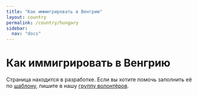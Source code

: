 ```yaml
---
title: "Как иммигрировать в Венгрию"
layout: country
permalink: /country/hungary
sidebar:
  nav: "docs"
---
```


# Как иммигрировать в Венгрию

Страница находится в разработке. Если вы хотите помочь заполнить её по [шаблону](/template), пишите в нашу [группу волонтёров](https://t.me/+FHi3FnJaoWJkMDAx).
